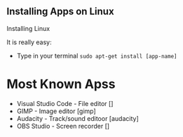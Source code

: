## Installing Apps on Linux

Installing Linux

It is really easy:
- Type in your terminal `sudo apt-get install [app-name]`

# Most Known Apss
- Visual Studio Code - File editor []
- GIMP - Image editor [gimp]
- Audacity - Track/sound editoor [audacity]
- OBS Studio - Screen recorder []

